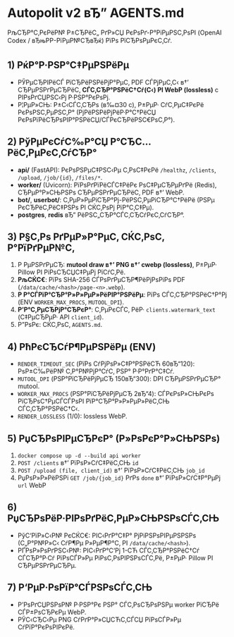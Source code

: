 ﻿# Autopolit v2 вЂ” AGENTS.md

РљСЂР°С‚РєРёР№ Р±СЂРёС„ РґР»СЏ РєРѕРґ-Р°РіРµРЅС‚РѕРІ (OpenAI Codex / вЂњРР-РїРµР№СЂвЂќ) РїРѕ РїСЂРѕРµРєС‚Сѓ.

## 1) РќР°Р·РЅР°С‡РµРЅРёРµ
- РЎРµСЂРІРёСЃ РїСЂРёРЅРёРјР°РµС‚ PDF СЃРјРµС‚С‹ в†’ СЂРµРЅРґРµСЂРёС‚ **СЃС‚СЂР°РЅРёС†Сѓ(С‹) РІ WebP (lossless)** c РІРѕРґСЏРЅС‹Рј Р·РЅР°РєРѕРј.
- Р¦РµР»СЊ: Р±С‹СЃС‚СЂРѕ (в‰¤30 c), Р±РµР· СѓС‚РµС‡РєРё РєРѕРЅС‚РµРЅС‚Р° (РјРёРЅРёРјРёР·Р°С†РёСЏ РєРѕРїРёСЂРѕРІР°РЅРёСЏ/СЃРєСЂРёРЅС€РѕС‚Р°).

## 2) РўРµРєСѓС‰Р°СЏ Р°СЂС…РёС‚РµРєС‚СѓСЂР°
- **api/** (FastAPI): РєРѕРЅРµС‡РЅС‹Рµ С‚РѕС‡РєРё `/healthz`, `/clients`, `/upload`, `/job/{id}`, `/files/*`.
- **worker/** (Uvicorn): РїРѕРґРїРёСЃС‡РёРє РѕС‡РµСЂРµРґРё (Redis), СЂРµР°Р»СЊРЅРѕ СЂРµРЅРґРµСЂРёС‚ PDF в†’ WebP.
- **bot/**, **userbot/**: С‚РµР»РµРіСЂР°Рј-РёРЅС‚РµРіСЂР°С†РёРё (РЅРµ РєСЂРёС‚РёС‡РЅРѕ РІ СЌС‚РѕРј РїР°С‚С‡Рµ).
- **postgres**, **redis** вЂ” РёРЅС„СЂР°СЃС‚СЂСѓРєС‚СѓСЂР°.

## 3) Р§С‚Рѕ РґРµР»Р°РµС‚ СЌС‚РѕС‚ Р°РїРґРµР№С‚
1. Р РµРЅРґРµСЂ: **mutool draw в†’ PNG в†’ cwebp (lossless)**, Р±РµР· Pillow РІ РіРѕСЂСЏС‡РµРј РїСѓС‚Рё.
2. **РљСЌС€**: РїРѕ SHA-256 СЃРѕРґРµСЂР¶РёРјРѕРіРѕ PDF (`/data/cache/<hash>/page-<n>.webp`).
3. **Р Р°СЃРїР°СЂР°Р»Р»РµР»РёРІР°РЅРёРµ**: РїРѕ СЃС‚СЂР°РЅРёС†Р°Рј (ENV `WORKER_MAX_PROCS`, `MUTOOL_DPI`).
4. **Р’Р°С‚РµСЂРјР°СЂРєР°**: С‚РµРєСЃС‚ РёР· `clients.watermark_text` (С‡РµСЂРµР· API `client_id`).
5. Р”РѕРє: СЌС‚РѕС‚ `AGENTS.md`.

## 4) РћРєСЂСѓР¶РµРЅРёРµ (ENV)
- `RENDER_TIMEOUT_SEC` (РїРѕ СѓРјРѕР»С‡Р°РЅРёСЋ 60вЂ“120): РѕР±С‰РёР№ С‚Р°Р№РјР°СѓС‚ РЅР° Р·Р°РґР°С‡Сѓ.
- `MUTOOL_DPI` (РЅР°РїСЂРёРјРµСЂ 150вЂ“300): DPI СЂРµРЅРґРµСЂР° mutool.
- `WORKER_MAX_PROCS` (РЅР°РїСЂРёРјРµСЂ 2вЂ“4): СЃРєРѕР»СЊРєРѕ РїСЂРѕС†РµСЃСЃРѕРІ РїР°СЂР°Р»Р»РµР»РёС‚СЊ СЃС‚СЂР°РЅРёС†С‹.
- `RENDER_LOSSLESS` (1/0): lossless WebP.

## 5) РџСЂРѕРІРµСЂРєР° (Р»РѕРєР°Р»СЊРЅРѕ)
1. `docker compose up -d --build api worker`
2. `POST /clients` в†’ РїРѕР»СѓС‡РёС‚СЊ `id`
3. `POST /upload (file, client_id)` в†’ РїРѕР»СѓС‡РёС‚СЊ `job_id`
4. РџРѕР»Р»РёРЅРі `GET /job/{job_id}` РґРѕ `done` в†’ РїРѕР»СѓС‡Р°РµРј `url` WebP

## 6) РџСЂРѕРёР·РІРѕРґРёС‚РµР»СЊРЅРѕСЃС‚СЊ
- РўС‘РїР»С‹Р№ РєСЌС€: РІС‹РґР°С‡Р° РјРіРЅРѕРІРµРЅРЅРѕ (С„Р°Р№Р»С‹ СѓР¶Рµ Р»РµР¶Р°С‚ РІ `/data/cache/<hash>`).
- РҐРѕР»РѕРґРЅС‹Р№: РІС‹РґР°С‘Рј 1-СЋ СЃС‚СЂР°РЅРёС†Сѓ СЃСЂР°Р·Сѓ РїРѕСЃР»Рµ РіРѕС‚РѕРІРЅРѕСЃС‚Рё, Р±РµР· Pillow РІ СЂРµРЅРґРµСЂРµ.

## 7) Р‘РµР·РѕРїР°СЃРЅРѕСЃС‚СЊ
- Р’РѕРґСЏРЅРѕР№ Р·РЅР°Рє РЅР° СЃС‚РѕСЂРѕРЅРµ worker РїСЂРё СЃР±РѕСЂРєРµ WebP.
- РЎС‹СЂС‹Рµ PNG СѓРґР°Р»СЏСЋС‚СЃСЏ РїРѕСЃР»Рµ СѓРїР°РєРѕРІРєРё.